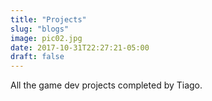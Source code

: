 ```yaml
---
title: "Projects"
slug: "blogs"
image: pic02.jpg
date: 2017-10-31T22:27:21-05:00
draft: false
---
```


All the game dev projects completed by Tiago.
